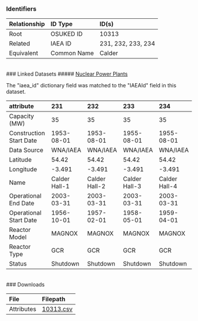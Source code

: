 ### Identifiers

| Relationship   | ID Type     | ID(s)              |
|:---------------|:------------|:-------------------|
| Root           | OSUKED ID   | 10313              |
| Related        | IAEA ID     | 231, 232, 233, 234 |
| Equivalent     | Common Name | Calder             |

<br>
### Linked Datasets
##### <a href="https://raw.githubusercontent.com/cristianst85/GeoNuclearData/master/data/csv/denormalized/datapackage.json">Nuclear Power Plants</a>



The "iaea_id" dictionary field was matched to the "IAEAId" field in this dataset.

| attribute               | 231           | 232           | 233           | 234           |
|:------------------------|:--------------|:--------------|:--------------|:--------------|
| Capacity (MW)           | 35            | 35            | 35            | 35            |
| Construction Start Date | 1953-08-01    | 1953-08-01    | 1955-08-01    | 1955-08-01    |
| Data Source             | WNA/IAEA      | WNA/IAEA      | WNA/IAEA      | WNA/IAEA      |
| Latitude                | 54.42         | 54.42         | 54.42         | 54.42         |
| Longitude               | -3.491        | -3.491        | -3.491        | -3.491        |
| Name                    | Calder Hall-1 | Calder Hall-2 | Calder Hall-3 | Calder Hall-4 |
| Operational End Date    | 2003-03-31    | 2003-03-31    | 2003-03-31    | 2003-03-31    |
| Operational Start Date  | 1956-10-01    | 1957-02-01    | 1958-05-01    | 1959-04-01    |
| Reactor Model           | MAGNOX        | MAGNOX        | MAGNOX        | MAGNOX        |
| Reactor Type            | GCR           | GCR           | GCR           | GCR           |
| Status                  | Shutdown      | Shutdown      | Shutdown      | Shutdown      |


<br>
### Downloads


| File       | Filepath                                                                              |
|:-----------|:--------------------------------------------------------------------------------------|
| Attributes | [10313.csv](https://osuked.github.io/Power-Station-Dictionary/object_attrs/10313.csv) |
